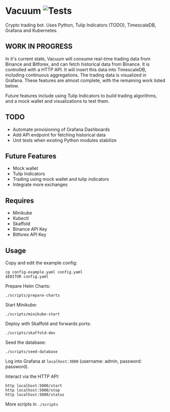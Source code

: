 # Vacuum ![Tests](https://github.com/rubberydub/vacuum/workflows/tests/badge.svg)

Crypto trading bot. Uses Python, Tulip Indicators (TODO), TimescaleDB, Grafana and Kubernetes.

## WORK IN PROGRESS

In it's current state, Vacuum will consume real-time trading data from Binance and Bitforex, and
can fetch historical data from Binance. It is controlled with a HTTP API. It will insert this data
into TimescaleDB, including continuous aggregations. The trading data is visualized in Grafana.
These features are almost complete, with the remaining work listed below.

Future features include using Tulip Indicators to build trading algorithms, and a mock wallet and
visualizations to test them.

## TODO

- Automate provisioning of Grafana Dashboards
- Add API endpoint for fetching historical data
- Unit tests when existing Python modules stabilize

## Future Features

- Mock wallet
- Tulip Indicators
- Trading using mock wallet and tulip indicators
- Integrate more exchanges

## Requires

- Minikube
- Kubectl
- Skaffold
- Binance API Key
- Bitforex API Key

## Usage

Copy and edit the example config:

```
cp config-example.yaml config.yaml
$EDITOR config.yaml
```

Prepare Helm Charts:

```
./scripts/prepare-charts
```

Start Minikube:

```
./scripts/minikube-start
```

Deploy with Skaffold and forwards ports:

```
./scripts/skaffold-dev
```

Seed the database:

```
./scripts/seed-database
```

Log into Grafana at `localhost:3000` (username: admin, password: password).

Interact via the HTTP API:

```
http localhost:5000/start
http localhost:5000/stop
http localhost:5000/status
```

More scripts in `./scripts`

